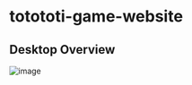 # totototi-game-website

## Desktop Overview

![image](https://user-images.githubusercontent.com/64791937/149164344-e96f475b-72e5-4232-afd6-090fa78cbf3e.png)
